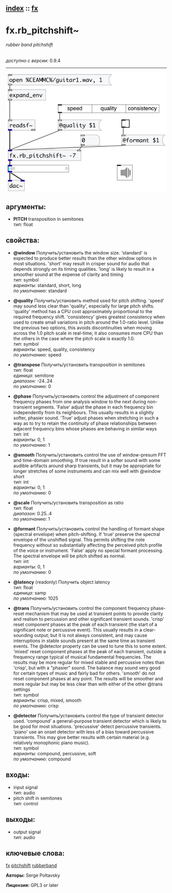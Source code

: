 [index](index.html) :: [fx](category_fx.html)
---

# fx.rb_pitchshift~

###### rubber band pitchshift

*доступно с версии:* 0.9.4

---




[![example](../examples/img/fx.rb_pitchshift~.jpg)](../examples/pd/fx.rb_pitchshift~.pd)



## аргументы:

* **PITCH**
transposition in semitones<br>
_тип:_ float<br>





## свойства:

* **@window** 
Получить/установить the window size. &#39;standard&#39; is expected to produce better results than the
other window options in most situations. &#39;short&#39; may result in crisper sound
for audio that depends strongly on its timing qualities. &#39;long&#39; is likely to
result in a smoother sound at the expense of clarity and timing<br>
_тип:_ symbol<br>
_варианты:_ standard, short, long<br>
_по умолчанию:_ standard<br>

* **@quality** 
Получить/установить method used for pitch shifting. &#39;speed&#39; may sound less clear than &#39;quality&#39;,
especially for large pitch shifts. &#39;quality&#39; method has a CPU cost
approximately proportional to the required frequency shift. &#39;consistency&#39; gives
greatest consistency when used to create small variations in pitch around the
1.0-ratio level. Unlike the previous two options, this avoids discontinuities
when moving across the 1.0 pitch scale in real-time; it also consumes more CPU
than the others in the case where the pitch scale is exactly 1.0.<br>
_тип:_ symbol<br>
_варианты:_ speed, quality, consistency<br>
_по умолчанию:_ speed<br>

* **@transpose** 
Получить/установить transposition in semitones<br>
_тип:_ float<br>
_единица:_ semitone<br>
_диапазон:_ -24..24<br>
_по умолчанию:_ 0<br>

* **@phase** 
Получить/установить control the adjustment of component frequency phases from one analysis window
to the next during non-transient segments. &#39;False&#39; adjust the phase in each
frequency bin independently from its neighbours. This usually results in a
slightly softer, phasier sound. &#39;True&#39; adjust phases when stretching in such a
way as to try to retain the continuity of phase relationships between adjacent
frequency bins whose phases are behaving in similar ways<br>
_тип:_ int<br>
_варианты:_ 0, 1<br>
_по умолчанию:_ 1<br>

* **@smooth** 
Получить/установить control the use of window-presum FFT and time-domain smoothing. If true result
in a softer sound with some audible artifacts around sharp transients, but it
may be appropriate for longer stretches of some instruments and can mix well
with @window short<br>
_тип:_ int<br>
_варианты:_ 0, 1<br>
_по умолчанию:_ 0<br>

* **@scale** 
Получить/установить transposition as ratio<br>
_тип:_ float<br>
_диапазон:_ 0.25..4<br>
_по умолчанию:_ 1<br>

* **@formant** 
Получить/установить control the handling of formant shape (spectral envelope) when pitch-shifting.
If &#39;true&#39; preserve the spectral envelope of the unshifted signal. This permits
shifting the note frequency without so substantially affecting the perceived
pitch profile of the voice or instrument. &#39;False&#39; apply no special formant
processing. The spectral envelope will be pitch shifted as normal.<br>
_тип:_ int<br>
_варианты:_ 0, 1<br>
_по умолчанию:_ 0<br>

* **@latency** (readonly)
Получить object latency<br>
_тип:_ float<br>
_единица:_ samp<br>
_по умолчанию:_ 1025<br>

* **@trans** 
Получить/установить control the component frequency phase-reset mechanism that may be used at
transient points to provide clarity and realism to percussion and other
significant transient sounds. &#39;crisp&#39; reset component phases at the peak of
each transient (the start of a significant note or percussive event). This
usually results in a clear-sounding output; but it is not always consistent,
and may cause interruptions in stable sounds present at the same time as
transient events. The @detector property can be used to tune this to some
extent. &#39;mixed&#39; reset component phases at the peak of each transient, outside a
frequency range typical of musical fundamental frequencies. The results may be
more regular for mixed stable and percussive notes than &#39;crisp&#39;, but with a
&#34;phasier&#34; sound. The balance may sound very good for certain types of music and
fairly bad for others. &#39;smooth&#39; do not reset component phases at any point. The
results will be smoother and more regular but may be less clear than with
either of the other @trans settings<br>
_тип:_ symbol<br>
_варианты:_ crisp, mixed, smooth<br>
_по умолчанию:_ crisp<br>

* **@detector** 
Получить/установить control the type of transient detector used. &#39;compound&#39; a general-purpose
transient detector which is likely to be good for most situations. &#39;precussive&#39;
detect percussive transients. &#39;piano&#39; use an onset detector with less of a bias
toward percussive transients. This may give better results with certain
material (e.g. relatively monophonic piano music).<br>
_тип:_ symbol<br>
_варианты:_ compound, percussive, soft<br>
_по умолчанию:_ compound<br>



## входы:

* input signal<br>
_тип:_ audio
* pitch shift in semitones<br>
_тип:_ control



## выходы:

* output signal<br>
_тип:_ audio



## ключевые слова:

[fx](keywords/fx.html)
[pitchshift](keywords/pitchshift.html)
[rubberband](keywords/rubberband.html)






**Авторы:** Serge Poltavsky




**Лицензия:** GPL3 or later






